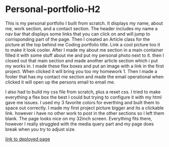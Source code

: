 Personal-portfolio-H2
=============

This is my personal portfolio I built from scratch. It displays my name, about me, work section, and a contact section. 
The header includes my name a nav bar that displays some links that you can click on and will jump to corrisponding part of the page.
Then I created an Article class for the picture at the top behind me Coding portfolio title. Link a cool picture too it to make 
it look cooler. After I made my about me section in a main container filled it with some stuff about me and put my personal photo next to it. 
then I closed out that main section and made another article section which i put my works in. I made these flex boxes and put an image with a link
in the first project. When clicked it will bring you too my homework 1. Then I made a footer that has my contact me section and made the email operational when clicked it will open up the persons email to email me. 

I also had to build my css file from scratch, plus a reset css. I tried to make everything a flex box the best I could but trying to configure it with my html gave me issues. I used my 3 favorite colors for everthing and built them to space out correctly. I made my first project picture bigger and its a clickable link. however i have no other work to post in the other sections so I left them blank. The page looks nice on my 32inch screen. Everything fits there, however I really struggled with the media query part and my page does break when you try to adjust size.

[link to deployed page](https://skruphold.github.io/Personal-portfolio-H2/)